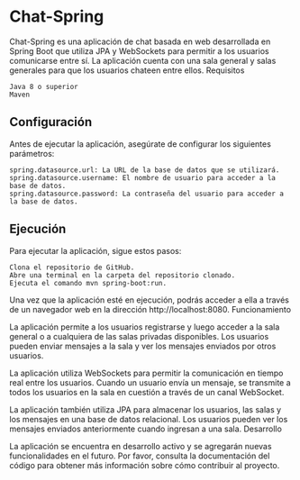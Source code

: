 # Chat-Spring

Chat-Spring es una aplicación de chat basada en web desarrollada en Spring Boot que utiliza JPA y WebSockets para permitir a los usuarios comunicarse entre sí. La aplicación cuenta con una sala general y salas generales para que los usuarios chateen entre ellos.
Requisitos

    Java 8 o superior
    Maven

## Configuración

Antes de ejecutar la aplicación, asegúrate de configurar los siguientes parámetros:

    spring.datasource.url: La URL de la base de datos que se utilizará.
    spring.datasource.username: El nombre de usuario para acceder a la base de datos.
    spring.datasource.password: La contraseña del usuario para acceder a la base de datos.

## Ejecución

Para ejecutar la aplicación, sigue estos pasos:

    Clona el repositorio de GitHub.
    Abre una terminal en la carpeta del repositorio clonado.
    Ejecuta el comando mvn spring-boot:run.

Una vez que la aplicación esté en ejecución, podrás acceder a ella a través de un navegador web en la dirección http://localhost:8080.
Funcionamiento

La aplicación permite a los usuarios registrarse y luego acceder a la sala general o a cualquiera de las salas privadas disponibles. Los usuarios pueden enviar mensajes a la sala y ver los mensajes enviados por otros usuarios.

La aplicación utiliza WebSockets para permitir la comunicación en tiempo real entre los usuarios. Cuando un usuario envía un mensaje, se transmite a todos los usuarios en la sala en cuestión a través de un canal WebSocket.

La aplicación también utiliza JPA para almacenar los usuarios, las salas y los mensajes en una base de datos relacional. Los usuarios pueden ver los mensajes enviados anteriormente cuando ingresan a una sala.
Desarrollo

La aplicación se encuentra en desarrollo activo y se agregarán nuevas funcionalidades en el futuro. Por favor, consulta la documentación del código para obtener más información sobre cómo contribuir al proyecto.
